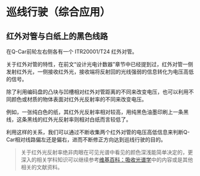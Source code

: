 # 巡线行驶（综合应用）

## 红外对管与白纸上的黑色线路

在Q-Car前轮左右侧各有一个 ITR20001/T24 红外对管。

关于红外对管的特性，在前文“设计光电计数器”章节中已经提到过，红外对管一侧发射红外光，一侧接收红外光，接收端将反射回的光线强弱的信息转化为电压高低的信号。

除了利用编码盘的凸块与凹槽相对红外对管距离的不同来改变电压，也可以利用不同颜色或材质的物体表面对红外光反射率的不同来改变电压。

例如，一张纯白色的纸，其红外光反射率相对较高，用纯黑色油墨印刷上一条黑线，这条黑线的红外光反射率则相对白纸而言较低了。

利用这样的关系，我们可以通过不断收集两个红外对管的电压高低信息来判断Q-Car相对线路偏左还是偏右，进而不断修正方向达到巡线行驶的目的。

> 关于红外光反射率绝非肉眼在可见光谱中看见的颜色深浅能简单决定的，更深入的相关学科知识可以继续参考[维基百科：吸收光谱学](https://zh.wikipedia.org/wiki/%E5%90%B8%E6%94%B6%E5%85%89%E8%B0%B1%E5%AD%A6)中的内容或是其他相关的文献资料。

## 